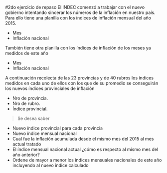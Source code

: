 #2do ejercicio de repaso
El INDEC comenzó a trabajar con el nuevo gobierno intentando sincerar los números de la inflación en nuestro país. Para ello tiene una planilla con los índices de inflación mensual del año 2015.
* Mes 
* Inflación nacional
  
También tiene otra planilla con los índices de inflación de los meses ya medidos de este año  
* Mes
* Inflación nacional

A continuación recolecta de las 23 provincias y de 40 rubros los índices medidos en cada uno de ellos con los que de su promedio se conseguirán los nuevos índices provinciales de inflación

* Nro de provincia.
* Nro de rubro.
* Índice provincial.

> Se desea saber
*	Nuevo índice provincial para cada provincia
*	Nuevo índice mensual nacional
*	Cual fue la inflación acumulada desde el mismo mes del 2015 al mes actual tratado
*	El índice mensual nacional actual ¿cómo es respecto al mismo mes del año anterior?
*	Ordene de mayor a menor los índices mensuales nacionales de este año incluyendo al nuevo índice calculado
